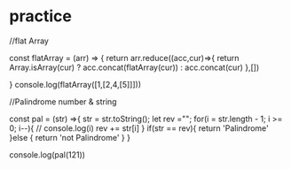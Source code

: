 # practice

//flat Array

const flatArray = (arr) => {
    return arr.reduce((acc,cur)=>{
      return  Array.isArray(cur) ? acc.concat(flatArray(cur)) : acc.concat(cur)
    },[])
    
}
console.log(flatArray([1,[2,4,[5]]]))

//Palindrome number & string 

const pal = (str) =>{
    str = str.toString();
    let rev ="";
    for(i = str.length - 1; i >= 0; i--){
        // console.log(i)
        rev += str[i]
    }
    if(str == rev){
        return 'Palindrome'
    }else {
        return 'not Palindrome'
    }
}

console.log(pal(121))



